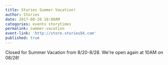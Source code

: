 ```yaml
---
title: Stories Summer Vacation!
author: Stories
date: 2017-08-28 10:00AM
categories: events storytimes
permalink: summer-vacation
event-link: 'http://store.storiesbk.com'
published: true
---
```

Closed for Summer Vacation from 8/20-8/28. We're open again at 10AM on 08/28!
